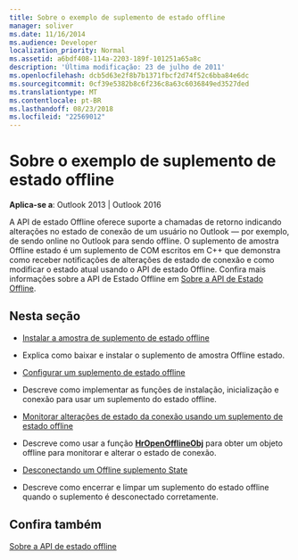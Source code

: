 ```yaml
---
title: Sobre o exemplo de suplemento de estado offline
manager: soliver
ms.date: 11/16/2014
ms.audience: Developer
localization_priority: Normal
ms.assetid: a6bdf408-114a-2203-189f-101251a65a8c
description: 'Última modificação: 23 de julho de 2011'
ms.openlocfilehash: dcb5d63e2f8b7b1371fbcf2d74f52c6bba84e6dc
ms.sourcegitcommit: 0cf39e5382b8c6f236c8a63c6036849ed3527ded
ms.translationtype: MT
ms.contentlocale: pt-BR
ms.lasthandoff: 08/23/2018
ms.locfileid: "22569012"
---
```

# <a name="about-the-sample-offline-state-add-in"></a>Sobre o exemplo de suplemento de estado offline

  
  
**Aplica-se a**: Outlook 2013 | Outlook 2016 
  
A API de estado Offline oferece suporte a chamadas de retorno indicando alterações no estado de conexão de um usuário no Outlook — por exemplo, de sendo online no Outlook para sendo offline. O suplemento de amostra Offline estado é um suplemento de COM escritos em C++ que demonstra como receber notificações de alterações de estado de conexão e como modificar o estado atual usando o API de estado Offline. Confira mais informações sobre a API de Estado Offline em [Sobre a API de Estado Offline](about-the-offline-state-api.md).
  
## <a name="in-this-section"></a>Nesta seção

- [Instalar a amostra de suplemento de estado offline](installing-the-sample-offline-state-add-in.md)
    
- Explica como baixar e instalar o suplemento de amostra Offline estado.
    
- [Configurar um suplemento de estado offline](setting-up-an-offline-state-add-in.md)
    
- Descreve como implementar as funções de instalação, inicialização e conexão para usar um suplemento do estado offline.
    
- [Monitorar alterações de estado da conexão usando um suplemento de estado offline](monitoring-connection-state-changes-using-an-offline-state-add-in.md)
    
- Descreve como usar a função **[HrOpenOfflineObj](hropenofflineobj.md)** para obter um objeto offline para monitorar e alterar o estado de conexão. 
    
- [Desconectando um Offline suplemento State](disconnecting-an-offline-state-add-in.md)
    
- Descreve como encerrar e limpar um suplemento do estado offline quando o suplemento é desconectado corretamente.
    
## <a name="see-also"></a>Confira também



[Sobre a API de estado offline](about-the-offline-state-api.md)


